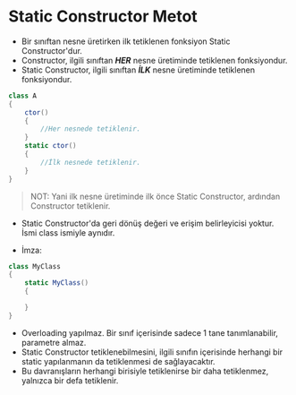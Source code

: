 # **Static Constructor Metot**

- Bir sınıftan nesne üretirken ilk tetiklenen fonksiyon Static Constructor'dur.
- Constructor, ilgili sınıftan **_HER_** nesne üretiminde tetiklenen fonksiyondur.
- Static Constructor, ilgili sınıftan **_İLK_** nesne üretiminde tetiklenen fonksiyondur.

```csharp
class A
{
    ctor()
    {
        //Her nesnede tetiklenir.
    }
    static ctor()
    {
        //İlk nesnede tetiklenir.
    }
}
```

> NOT:
> Yani ilk nesne üretiminde ilk önce Static Constructor, ardından Constructor tetiklenir.

- Static Constructor'da geri dönüş değeri ve erişim belirleyicisi yoktur. İsmi class ismiyle aynıdır.

- İmza:

```csharp
class MyClass
{
    static MyClass()
    {

    }
}
```

- Overloading yapılmaz. Bir sınıf içerisinde sadece 1 tane tanımlanabilir, parametre almaz.
- Static Constructor tetiklenebilmesini, ilgili sınıfın içerisinde herhangi bir static yapılanmanın da tetiklenmesi de sağlayacaktır.
- Bu davranışların herhangi birisiyle tetiklenirse bir daha tetiklenmez, yalnızca bir defa tetiklenir.
